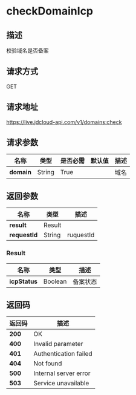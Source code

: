 # checkDomainIcp


## 描述
校验域名是否备案

## 请求方式
GET

## 请求地址
https://live.jdcloud-api.com/v1/domains:check


## 请求参数
|名称|类型|是否必需|默认值|描述|
|---|---|---|---|---|
|**domain**|String|True| |域名|


## 返回参数
|名称|类型|描述|
|---|---|---|
|**result**|Result| |
|**requestId**|String|ruquestId|

### Result
|名称|类型|描述|
|---|---|---|
|**icpStatus**|Boolean|备案状态|

## 返回码
|返回码|描述|
|---|---|
|**200**|OK|
|**400**|Invalid parameter|
|**401**|Authentication failed|
|**404**|Not found|
|**500**|Internal server error|
|**503**|Service unavailable|
